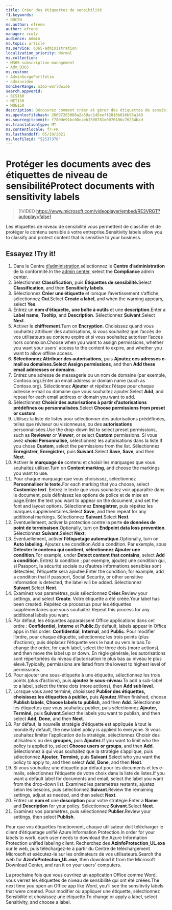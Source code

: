 ```yaml
---
title: Créer des étiquettes de sensibilité
f1.keywords:
- NOCSH
ms.author: efrene
author: efrene
manager: scotv
audience: Admin
ms.topic: article
ms.service: o365-administration
localization_priority: Normal
ms.collection:
- M365-subscription-management
- Adm_O365
ms.custom:
- AdminSurgePortfolio
- adminvideo
monikerRange: o365-worldwide
search.appverid:
- BCS160
- MET150
- MOE150
description: Découvrez comment créer et gérer des étiquettes de sensibilité.
ms.openlocfilehash: 26697265088a2a59ac145eeff2816b816b95a149
ms.sourcegitcommit: f780de91bc00caeb1598781e0076106c76234bad
ms.translationtype: MT
ms.contentlocale: fr-FR
ms.lasthandoff: 05/19/2021
ms.locfileid: "52537378"
---
```

# <a name="protect-documents-with-sensitivity-labels"></a><span data-ttu-id="f7357-103">Protéger les documents avec des étiquettes de niveau de sensibilité</span><span class="sxs-lookup"><span data-stu-id="f7357-103">Protect documents with sensitivity labels</span></span>

> [!VIDEO https://www.microsoft.com/videoplayer/embed/RE3VRGT?autoplay=false]

<span data-ttu-id="f7357-104">Les étiquettes de niveau de sensibilité vous permettent de classifier et de protéger le contenu sensible à votre entreprise.</span><span class="sxs-lookup"><span data-stu-id="f7357-104">Sensitivity labels allow you to classify and protect content that is sensitive to your business.</span></span>

## <a name="try-it"></a><span data-ttu-id="f7357-105">Essayez !</span><span class="sxs-lookup"><span data-stu-id="f7357-105">Try it!</span></span>

1. <span data-ttu-id="f7357-106">Dans le Centre [d’administration,](https://admin.microsoft.com)sélectionnez le **Centre d’administration** de la conformité.</span><span class="sxs-lookup"><span data-stu-id="f7357-106">In the [admin center](https://admin.microsoft.com), select the **Compliance** admin center.</span></span>
1. <span data-ttu-id="f7357-107">Sélectionnez **Classification,** puis **Étiquettes de sensibilité.**</span><span class="sxs-lookup"><span data-stu-id="f7357-107">Select **Classification**, and then **Sensitivity labels**.</span></span>
1. <span data-ttu-id="f7357-108">Sélectionnez **Créer une étiquette** et lorsque l’avertissement s’affiche, sélectionnez **Oui**.</span><span class="sxs-lookup"><span data-stu-id="f7357-108">Select **Create a label**, and when the warning appears, select **Yes**.</span></span>
1. <span data-ttu-id="f7357-109">Entrez un **nom d’étiquette,** **une boîte à outils** et une **description.**</span><span class="sxs-lookup"><span data-stu-id="f7357-109">Enter a **Label name**, **Tooltip**, and **Description**.</span></span> <span data-ttu-id="f7357-110">Sélectionnez **Suivant**.</span><span class="sxs-lookup"><span data-stu-id="f7357-110">Select **Next**.</span></span>
1. <span data-ttu-id="f7357-111">Activer le **chiffrement**.</span><span class="sxs-lookup"><span data-stu-id="f7357-111">Turn on **Encryption**.</span></span> <span data-ttu-id="f7357-112">Choisissez quand vous souhaitez attribuer des autorisations, si vous souhaitez que l’accès de vos utilisateurs au contenu expire et si vous souhaitez autoriser l’accès hors connexion.</span><span class="sxs-lookup"><span data-stu-id="f7357-112">Choose when you want to assign permissions, whether you want your users' access to the content to expire, and whether you want to allow offline access.</span></span>
1. <span data-ttu-id="f7357-113">**Sélectionnez Attribuer des autorisations,** puis **Ajoutez ces adresses e-mail ou domaines.**</span><span class="sxs-lookup"><span data-stu-id="f7357-113">**Select Assign permissions**, and then **Add these email addresses or domains**.</span></span>
1. <span data-ttu-id="f7357-114">Entrez une adresse de messagerie ou un nom de domaine (par exemple, Contoso.org).</span><span class="sxs-lookup"><span data-stu-id="f7357-114">Enter an email address or domain name (such as Contoso.org).</span></span>  <span data-ttu-id="f7357-115">Sélectionnez **Ajouter** et répétez l’étape pour chaque adresse e-mail ou domaine que vous souhaitez ajouter.</span><span class="sxs-lookup"><span data-stu-id="f7357-115">Select **Add**, and repeat for each email address or domain you want to add.</span></span>
1. <span data-ttu-id="f7357-116">Sélectionnez **Choisir des autorisations à partir d’autorisations prédéfines ou personnalisées.**</span><span class="sxs-lookup"><span data-stu-id="f7357-116">Select **Choose permissions from preset or custom**.</span></span>
1. <span data-ttu-id="f7357-117">Utilisez la liste de listes pour sélectionner  des autorisations prédéfinées, telles que réviseur ou visionneuse, ou des **autorisations** personnalisées.</span><span class="sxs-lookup"><span data-stu-id="f7357-117">Use the drop-down list to select preset permissions, such as **Reviewer** or **Viewer**, or select **Custom** permissions.</span></span> <span data-ttu-id="f7357-118">Si vous avez **choisi Personnalisé,** sélectionnez les autorisations dans la liste.</span><span class="sxs-lookup"><span data-stu-id="f7357-118">If you chose **Custom**, select the permissions from the list.</span></span> <span data-ttu-id="f7357-119">Sélectionnez **Enregistrer,** **Enregistrer,** puis **Suivant.**</span><span class="sxs-lookup"><span data-stu-id="f7357-119">Select **Save**, **Save**, and then **Next**.</span></span>
1. <span data-ttu-id="f7357-120">Activer le **marquage de** contenu et choisir les marquages que vous souhaitez utiliser.</span><span class="sxs-lookup"><span data-stu-id="f7357-120">Turn on **Content marking**, and choose the markings you want to use.</span></span>
1. <span data-ttu-id="f7357-121">Pour chaque marquage que vous choisissez, sélectionnez **Personnaliser le texte.**</span><span class="sxs-lookup"><span data-stu-id="f7357-121">For each marking that you choose, select **Customize text**.</span></span> <span data-ttu-id="f7357-122">Entrez le texte que vous souhaitez voir apparaître dans le document, puis définissez les options de police et de mise en page.</span><span class="sxs-lookup"><span data-stu-id="f7357-122">Enter the text you want to appear on the document, and set the font and layout options.</span></span> <span data-ttu-id="f7357-123">Sélectionnez **Enregistrer,** puis répétez les marques supplémentaires.</span><span class="sxs-lookup"><span data-stu-id="f7357-123">Select **Save**, and then repeat for any additional markings.</span></span> <span data-ttu-id="f7357-124">Sélectionnez **Suivant**.</span><span class="sxs-lookup"><span data-stu-id="f7357-124">Select **Next**.</span></span>
1. <span data-ttu-id="f7357-125">Éventuellement, activer la protection contre la perte **de données de point de terminaison.**</span><span class="sxs-lookup"><span data-stu-id="f7357-125">Optionally, turn on **Endpoint data loss prevention**.</span></span> <span data-ttu-id="f7357-126">Sélectionnez **Suivant**.</span><span class="sxs-lookup"><span data-stu-id="f7357-126">Select **Next**.</span></span>
1. <span data-ttu-id="f7357-127">Éventuellement, activer **l’étiquetage automatique.**</span><span class="sxs-lookup"><span data-stu-id="f7357-127">Optionally, turn on **Auto labeling**.</span></span> <span data-ttu-id="f7357-128">Ajoutez une condition.</span><span class="sxs-lookup"><span data-stu-id="f7357-128">Add a condition.</span></span> <span data-ttu-id="f7357-129">Par exemple, sous **Détecter le contenu qui contient**, **sélectionnez Ajouter une condition.**</span><span class="sxs-lookup"><span data-stu-id="f7357-129">For example, under **Detect content that contains**, select **Add a condition**.</span></span> <span data-ttu-id="f7357-130">Entrez la condition ; par exemple, ajoutez une condition qui, si Passport, la sécurité sociale ou d’autres informations sensibles sont détectées, l’étiquette sera ajoutée.</span><span class="sxs-lookup"><span data-stu-id="f7357-130">Enter the condition; for example, add a condition that if passport, Social Security, or other sensitive information is detected, the label will be added.</span></span> <span data-ttu-id="f7357-131">Sélectionnez **Suivant**.</span><span class="sxs-lookup"><span data-stu-id="f7357-131">Select **Next**.</span></span>
1. <span data-ttu-id="f7357-132">Examinez vos paramètres, puis sélectionnez **Créer.**</span><span class="sxs-lookup"><span data-stu-id="f7357-132">Review your settings, and select **Create**.</span></span> <span data-ttu-id="f7357-133">Votre étiquette a été créée.</span><span class="sxs-lookup"><span data-stu-id="f7357-133">Your label has been created.</span></span> <span data-ttu-id="f7357-134">Répétez ce processus pour les étiquettes supplémentaires que vous souhaitez.</span><span class="sxs-lookup"><span data-stu-id="f7357-134">Repeat this process for any additional labels you want.</span></span>
1. <span data-ttu-id="f7357-135">Par défaut, les étiquettes apparaissent Office applications dans cet ordre : **Confidentiel,** **Interne** et **Public**.</span><span class="sxs-lookup"><span data-stu-id="f7357-135">By default, labels appear in Office apps in this order: **Confidential**, **Internal**, and **Public**.</span></span> <span data-ttu-id="f7357-136">Pour modifier l’ordre, pour chaque étiquette, sélectionnez les trois points (plus d’actions), puis déplacez l’étiquette vers le haut ou vers le bas.</span><span class="sxs-lookup"><span data-stu-id="f7357-136">To change the order, for each label, select the three dots (more actions), and then move the label up or down.</span></span> <span data-ttu-id="f7357-137">En règle générale, les autorisations sont répertoriées du niveau d’autorisation le plus bas au niveau le plus élevé.</span><span class="sxs-lookup"><span data-stu-id="f7357-137">Typically, permissions are listed from the lowest to highest level of permissions.</span></span>
1. <span data-ttu-id="f7357-138">Pour ajouter une sous-étiquette à une étiquette, sélectionnez les trois points (plus d’actions), puis **ajoutez le sous-niveau**.</span><span class="sxs-lookup"><span data-stu-id="f7357-138">To add a sub-label to a label, select the three dots (more actions), then **Add sub level**.</span></span>
1. <span data-ttu-id="f7357-139">Lorsque vous avez terminé, choisissez **Publier des étiquettes,** **choisissez les étiquettes à publier,** puis **Ajoutez**.</span><span class="sxs-lookup"><span data-stu-id="f7357-139">When finished, choose **Publish labels**, **Choose labels to publish**, and then **Add**.</span></span> <span data-ttu-id="f7357-140">Sélectionnez les étiquettes que vous souhaitez publier, puis sélectionnez **Ajouter,** **Terminé,** puis **Suivant**.</span><span class="sxs-lookup"><span data-stu-id="f7357-140">Select the labels you want to publish, and then select **Add**, **Done**, and then **Next**.</span></span>
1. <span data-ttu-id="f7357-141">Par défaut, la nouvelle stratégie d’étiquette est appliquée à tout le monde.</span><span class="sxs-lookup"><span data-stu-id="f7357-141">By default, the new label policy is applied to everyone.</span></span> <span data-ttu-id="f7357-142">Si vous souhaitez limiter l’application de la stratégie, sélectionnez Choisir des utilisateurs ou des **groupes,** puis **Ajoutez**.</span><span class="sxs-lookup"><span data-stu-id="f7357-142">If you want to limit who the policy is applied to, select **Choose users or groups**, and then **Add**.</span></span> <span data-ttu-id="f7357-143">Sélectionnez à qui vous souhaitez que la stratégie s’applique, puis sélectionnez **Ajouter,** **Terminé,** puis **Suivant**.</span><span class="sxs-lookup"><span data-stu-id="f7357-143">Select who you want the policy to apply to, and then select **Add**, **Done**, and then **Next**.</span></span>
1. <span data-ttu-id="f7357-144">Si vous souhaitez une étiquette par défaut pour les documents et les e-mails, sélectionnez l’étiquette de votre choix dans la liste de listes.</span><span class="sxs-lookup"><span data-stu-id="f7357-144">If you want a default label for documents and email, select the label you want from the drop-down list.</span></span> <span data-ttu-id="f7357-145">Examinez les paramètres restants, ajustez selon les besoins, puis sélectionnez **Suivant**.</span><span class="sxs-lookup"><span data-stu-id="f7357-145">Review the remaining settings, adjust as needed, and then select **Next**.</span></span>
1. <span data-ttu-id="f7357-146">Entrez un **nom et** une **description** pour votre stratégie.</span><span class="sxs-lookup"><span data-stu-id="f7357-146">Enter a **Name** and **Description** for your policy.</span></span> <span data-ttu-id="f7357-147">Sélectionnez **Suivant**.</span><span class="sxs-lookup"><span data-stu-id="f7357-147">Select **Next**.</span></span>
1. <span data-ttu-id="f7357-148">Examinez vos paramètres, puis sélectionnez **Publier.**</span><span class="sxs-lookup"><span data-stu-id="f7357-148">Review your settings, then select **Publish**.</span></span>

<span data-ttu-id="f7357-149">Pour que vos étiquettes fonctionnent, chaque utilisateur doit télécharger le client d’étiquetage unifié Azure Information Protection.</span><span class="sxs-lookup"><span data-stu-id="f7357-149">In order for your labels to work, each user needs to download the Azure Information Protection unified labeling client.</span></span> <span data-ttu-id="f7357-150">Recherchez des **AzinfoProtection_UL.exe** sur le web, puis téléchargez-le à partir du Centre de téléchargement Microsoft et exécutez-le sur les ordinateurs de vos utilisateurs.</span><span class="sxs-lookup"><span data-stu-id="f7357-150">Search the web for **AzinfoProtection_UL.exe**, then download it from the Microsoft Download Center, and run it on your users' computers.</span></span>

<span data-ttu-id="f7357-151">La prochaine fois que vous ouvrirez un application Office comme Word, vous verrez les étiquettes de niveau de sensibilité qui ont été créées.</span><span class="sxs-lookup"><span data-stu-id="f7357-151">The next time you open an Office app like Word, you'll see the sensitivity labels that were created.</span></span> <span data-ttu-id="f7357-152">Pour modifier ou appliquer une étiquette, sélectionnez Sensibilité et choisissez une étiquette.</span><span class="sxs-lookup"><span data-stu-id="f7357-152">To change or apply a label, select Sensitivity, and choose a label.</span></span>

